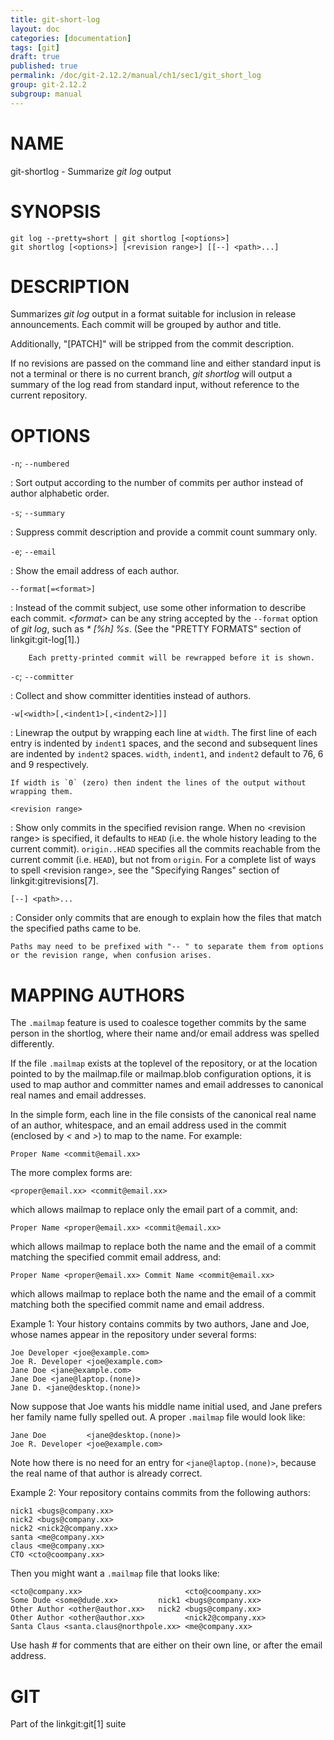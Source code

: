```yaml
---
title: git-short-log
layout: doc
categories: [documentation]
tags: [git]
draft: true
published: true
permalink: /doc/git-2.12.2/manual/ch1/sec1/git_short_log
group: git-2.12.2
subgroup: manual
---
```


NAME
====

git-shortlog - Summarize *git log* output

SYNOPSIS
========

    git log --pretty=short | git shortlog [<options>]
    git shortlog [<options>] [<revision range>] [[--] <path>...]

DESCRIPTION
===========

Summarizes *git log* output in a format suitable for inclusion in release announcements. Each commit will be grouped by author and title.

Additionally, "\[PATCH\]" will be stripped from the commit description.

If no revisions are passed on the command line and either standard input is not a terminal or there is no current branch, *git shortlog* will output a summary of the log read from standard input, without reference to the current repository.

OPTIONS
=======

`-n`; `--numbered`

:   Sort output according to the number of commits per author instead of author alphabetic order.

`-s`; `--summary`

:   Suppress commit description and provide a commit count summary only.

`-e`; `--email`

:   Show the email address of each author.

`--format[=<format>]`

:   Instead of the commit subject, use some other information to describe each commit. *&lt;format&gt;* can be any string accepted by the `--format` option of *git log*, such as *\* \[%h\] %s*. (See the "PRETTY FORMATS" section of linkgit:git-log\[1\].)

        Each pretty-printed commit will be rewrapped before it is shown.

`-c`; `--committer`

:   Collect and show committer identities instead of authors.

`-w[<width>[,<indent1>[,<indent2>]]]`

:   Linewrap the output by wrapping each line at `width`. The first line of each entry is indented by `indent1` spaces, and the second and subsequent lines are indented by `indent2` spaces. `width`, `indent1`, and `indent2` default to 76, 6 and 9 respectively.

    If width is `0` (zero) then indent the lines of the output without wrapping them.

`<revision range>`

:   Show only commits in the specified revision range. When no &lt;revision range&gt; is specified, it defaults to `HEAD` (i.e. the whole history leading to the current commit). `origin..HEAD` specifies all the commits reachable from the current commit (i.e. `HEAD`), but not from `origin`. For a complete list of ways to spell &lt;revision range&gt;, see the "Specifying Ranges" section of linkgit:gitrevisions\[7\].

`[--] <path>...`

:   Consider only commits that are enough to explain how the files that match the specified paths came to be.

    Paths may need to be prefixed with "-- " to separate them from options or the revision range, when confusion arises.

MAPPING AUTHORS
===============

The `.mailmap` feature is used to coalesce together commits by the same person in the shortlog, where their name and/or email address was spelled differently.

If the file `.mailmap` exists at the toplevel of the repository, or at the location pointed to by the mailmap.file or mailmap.blob configuration options, it is used to map author and committer names and email addresses to canonical real names and email addresses.

In the simple form, each line in the file consists of the canonical real name of an author, whitespace, and an email address used in the commit (enclosed by *&lt;* and *&gt;*) to map to the name. For example:

    Proper Name <commit@email.xx>

The more complex forms are:

    <proper@email.xx> <commit@email.xx>

which allows mailmap to replace only the email part of a commit, and:

    Proper Name <proper@email.xx> <commit@email.xx>

which allows mailmap to replace both the name and the email of a commit matching the specified commit email address, and:

    Proper Name <proper@email.xx> Commit Name <commit@email.xx>

which allows mailmap to replace both the name and the email of a commit matching both the specified commit name and email address.

Example 1: Your history contains commits by two authors, Jane and Joe, whose names appear in the repository under several forms:

    Joe Developer <joe@example.com>
    Joe R. Developer <joe@example.com>
    Jane Doe <jane@example.com>
    Jane Doe <jane@laptop.(none)>
    Jane D. <jane@desktop.(none)>

Now suppose that Joe wants his middle name initial used, and Jane prefers her family name fully spelled out. A proper `.mailmap` file would look like:

    Jane Doe         <jane@desktop.(none)>
    Joe R. Developer <joe@example.com>

Note how there is no need for an entry for `<jane@laptop.(none)>`, because the real name of that author is already correct.

Example 2: Your repository contains commits from the following authors:

    nick1 <bugs@company.xx>
    nick2 <bugs@company.xx>
    nick2 <nick2@company.xx>
    santa <me@company.xx>
    claus <me@company.xx>
    CTO <cto@coompany.xx>

Then you might want a `.mailmap` file that looks like:

    <cto@company.xx>                       <cto@coompany.xx>
    Some Dude <some@dude.xx>         nick1 <bugs@company.xx>
    Other Author <other@author.xx>   nick2 <bugs@company.xx>
    Other Author <other@author.xx>         <nick2@company.xx>
    Santa Claus <santa.claus@northpole.xx> <me@company.xx>

Use hash *\#* for comments that are either on their own line, or after the email address.

GIT
===

Part of the linkgit:git\[1\] suite
